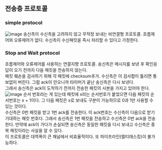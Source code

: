 ## 전송층 프로토콜

### simple protocol
![image](https://user-images.githubusercontent.com/38284141/51536217-354def00-1e8e-11e9-9a31-0dd9dedafbd9.png)
송신측이 수신측을 고려하지 않고 무작정 보내는 비연결형 프로토콜. 흐름제어와 오류제어가 없다. 수신측이 수신패킷을 즉시 처리할 수 있다고 가정한다.<br>

### Stop and Wait protocol
흐름제어와 오류제어를 사용하는 연결지향 프로토콜. 송신측은 메시지를 보낸 후 확인응답이 오기 전까지 다음 패킷을 전송하지 않는다.<br>
패킷 훼손을 검사하기 위해 각 패킷에 checksum추가. 수신측은 이 검사합이 틀리면 통보없이 버린다. 그럼 ack이 안오니까 타이머가 끝난 송신측은 다시 보낸다.<br>
그래서 송신측은 ack이 도착하기 전까지 전송한 패킷의 사본을 가지고 있어야 한다. <br>
![image](https://user-images.githubusercontent.com/38284141/51536584-70045700-1e8f-11e9-8d22-fd3563541c94.png)
순서 번호라는 게 있는데 패킷에 x라는 순서번호가 붙었으면 다음 패킷의 순서번호는 x + 1이다. 그 다음 패킷은 x로 보내도 구분이 가능하므로 0과 1만 사용할
수 있는 것이다.<br>
수신측은 0번 패킷을 받고 1번 ack를 전송한다. 이 ack번호는 수신측이 다음으로 받기 기대하는 패킷 번호다. 그래서 송신측은 1번 패킷을 전송하고 수신측은 
0번 ack을 전송한다. 만약에 ack이 가다가 손실되면 송신측은 동일한 패킷을 다시 보내고 수신측은 중복 패킷이라는 사실을 알 수 있다.<br>
이 프로토콜은 대역폭이 큰 채널에서 비효율적이다. 또 파이프라인(멀티태스킹)이 불가능하다.

### 
